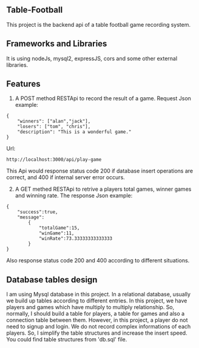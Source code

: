 ## Table-Football
This project is the backend api of a table football game recording system.

## Frameworks and Libraries
It is using nodeJs, mysql2, expressJS, cors and some other external libraries.

## Features
1. A POST method RESTApi to record the result of a game.
Request Json example:
```
{
    "winners": ["alan","jack"],
    "losers": ["tom", "chris"],
    "description": "This is a wonderful game."
}
```
Url:
```
http://localhost:3000/api/play-game
```
This Api would response status code 200 if database insert operations are correct,
and 400 if internal server error occurs.

2. A GET methed RESTApi to retrive a players total games, winner games and winning rate.
The response Json example:
```
{
    "success":true,
    "message":
        {
            "totalGame":15,
            "winGame":11,
            "winRate":73.33333333333333
        }
}
```
Also response status code 200 and 400 according to different situations.

## Database tables design
I am using Mysql database in this project.
In a relational database, usually we build up tables according to different entries.
In this project, we have players and games which have multiply to multiply relationship.
So, normally, I should build a table for players, a table for games and also a connection table between them.
However, in this project, a player do not need to signup and login. We do not record complex informations of each players. So, I simplify the table structures and increase the insert speed.
You could find table structures from 'db.sql' file.

